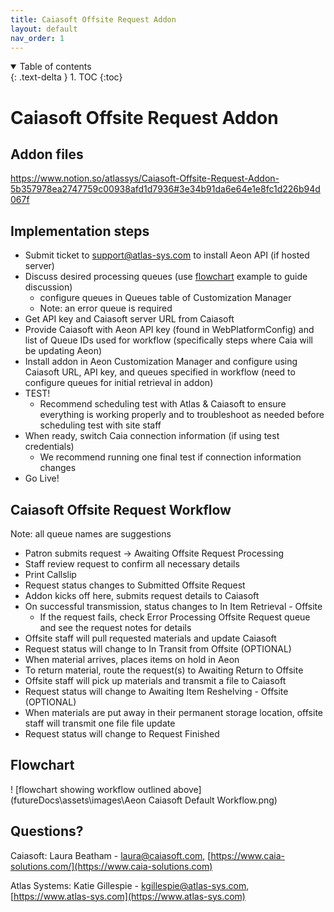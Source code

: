 ```yaml
---
title: Caiasoft Offsite Request Addon
layout: default
nav_order: 1
---
```

<details open markdown="block">
  <summary>
    Table of contents
  </summary>
  {: .text-delta }
1. TOC
{:toc}
</details>

# Caiasoft Offsite Request Addon

## Addon files 

https://www.notion.so/atlassys/Caiasoft-Offsite-Request-Addon-5b357978ea2747759c00938afd1d7936#3e34b91da6e64e1e8fc1d226b94d067f

## Implementation steps

* Submit ticket to [support@atlas-sys.com](mailto:support@atlas-sys.com) to install Aeon API (if hosted server)
* Discuss desired processing queues (use [flowchart](#flowchart) example to guide discussion)
    * configure queues in Queues table of Customization Manager 
    * Note: an error queue is required
* Get API key and Caiasoft server URL from Caiasoft
* Provide Caiasoft with Aeon API key (found in WebPlatformConfig) and list of Queue IDs used for workflow (specifically steps where Caia will be updating Aeon)
* Install addon in Aeon Customization Manager and configure using Caiasoft URL, API key, and queues specified in workflow (need to configure queues for initial retrieval in addon)
* TEST!
    * Recommend scheduling test with Atlas & Caiasoft to ensure everything is working properly and to troubleshoot as needed before scheduling test with site staff
* When ready, switch Caia connection information (if using test credentials)
    * We recommend running one final test if connection information changes
* Go Live! 


## Caiasoft Offsite Request Workflow

Note: all queue names are suggestions

* Patron submits request -> Awaiting Offsite Request Processing
* Staff review request to confirm all necessary details
* Print Callslip 
* Request status changes to Submitted Offsite Request
* Addon kicks off here, submits request details to Caiasoft
* On successful transmission, status changes to In Item Retrieval - Offsite
	* If the request fails, check Error Processing Offsite Request queue and see the request notes for details
* Offsite staff will pull requested materials and update Caiasoft
* Request status will change to In Transit from Offsite (OPTIONAL)
* When material arrives, places items on hold in Aeon
* To return material, route the request(s) to Awaiting Return to Offsite
* Offsite staff will pick up materials and transmit a file to Caiasoft
* Request status will change to Awaiting Item Reshelving - Offsite (OPTIONAL)
* When materials are put away in their permanent storage location, offsite staff will transmit one file file update
* Request status will change to Request Finished

## Flowchart
! [flowchart showing workflow outlined above](futureDocs\assets\images\Aeon Caiasoft Default Workflow.png)


## Questions?

Caiasoft: Laura Beatham - [laura@caiasoft.com](mailto:laura@caiasoft.com), [https://www.caia-solutions.com/](https://www.caia-solutions.com)

Atlas Systems: Katie Gillespie - [kgillespie@atlas-sys.com](mailto:kgillespie@atlas-sys.com), [https://www.atlas-sys.com](https://www.atlas-sys.com)